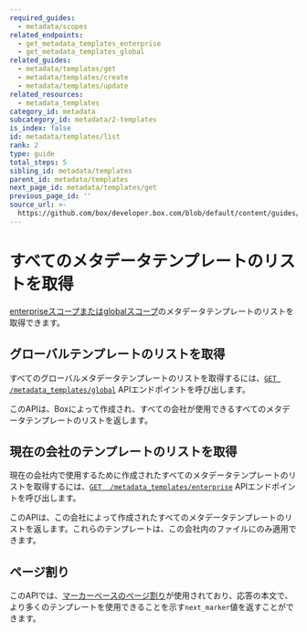 ```yaml
---
required_guides:
  - metadata/scopes
related_endpoints:
  - get_metadata_templates_enterprise
  - get_metadata_templates_global
related_guides:
  - metadata/templates/get
  - metadata/templates/create
  - metadata/templates/update
related_resources:
  - metadata_templates
category_id: metadata
subcategory_id: metadata/2-templates
is_index: false
id: metadata/templates/list
rank: 2
type: guide
total_steps: 5
sibling_id: metadata/templates
parent_id: metadata/templates
next_page_id: metadata/templates/get
previous_page_id: ''
source_url: >-
  https://github.com/box/developer.box.com/blob/default/content/guides/metadata/2-templates/2-list.md
---
```

# すべてのメタデータテンプレートのリストを取得

[enterpriseスコープまたはglobalスコープ][scopes]のメタデータテンプレートのリストを取得できます。

## グローバルテンプレートのリストを取得

すべてのグローバルメタデータテンプレートのリストを取得するには、[`GET
/metadata_templates/global`][get_global] APIエンドポイントを呼び出します。

<Samples id="get_metadata_templates_global">

</Samples>

<Message>

このAPIは、Boxによって作成され、すべての会社が使用できるすべてのメタデータテンプレートのリストを返します。

</Message>

## 現在の会社のテンプレートのリストを取得

現在の会社内で使用するために作成されたすべてのメタデータテンプレートのリストを取得するには、[`GET  /metadata_templates/enterprise`][get_enterprise] APIエンドポイントを呼び出します。

<Samples id="get_metadata_templates_enterprise">

</Samples>

<Message>

このAPIは、この会社によって作成されたすべてのメタデータテンプレートのリストを返します。これらのテンプレートは、この会社内のファイルにのみ適用できます。

</Message>

## ページ割り

このAPIでは、[マーカーベースのページ割り][pagination]が使用されており、応答の本文で、より多くのテンプレートを使用できることを示す`next_marker`値を返すことができます。

[scopes]: g://metadata/scopes

[get_global]: e://get_metadata_templates_global

[get_enterprise]: e://get_metadata_templates_enterprise

[pagination]: g://api-calls/pagination/marker-based
